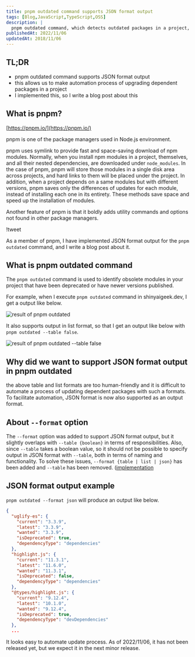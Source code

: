 ```yaml
---
title: pnpm outdated command supports JSON format output
tags: [Blog,JavaScript,TypeScript,OSS]
description: |
  pnpm outdated command, which detects outdated packages in a project, now supports output in JSON format.
publishedAt: 2022/11/06
updatedAt: 2018/11/06
---
```


## TL;DR

- pnpm outdated command supports JSON format output
- this allows us to make automation process of upgrading dependent packages in a project
- I implemented this, so I write a blog post about this


## What is pnpm?

[https://pnpm.io/](https://pnpm.io/)

pnpm is one of the package managers used in Node.js environment.

pnpm uses symlink to provide fast and space-saving download of npm modules. Normally, when you install npm modules in a project, themselves, and all their nested dependencies, are downloaded under `node_modules`. In the case of pnpm, pnpm will store those modules in a single disk area across projects, and hard links to them will be placed under the project. In addition, when a project depends on a same modules but with different versions, pnpm saves only the differences of updates for each module, instead of installing each one in its entirety. These methods save space and speed up the installation of modules.

Another feature of pnpm is that it boldly adds utility commands and options not found in other package managers. 

!tweet[](https://twitter.com/Shinyaigeek/status/1577947254916550656)

As a member of pnpm, I have implemented JSON format output for the `pnpm outdated` command, and I write a blog post about it.

## What is pnpm outdated command

The `pnpm outdated` command is used to identify obsolete modules in your project that have been deprecated or have newer versions published.

For example, when I execute `pnpm outdated` command in shinyaigeek.dev, I get a output like below.

![result of pnpm outdated](../../../assets/pnpm-outdated-command-supports-json-format/pnpm-outdated.png)

It also supports output in list format, so that I get an output like below with `pnpm outdated --table false`.

![result of pnpm outdated --table false](../../../assets/pnpm-outdated-command-supports-json-format/pnpm-outdated-with-list.png)

## Why did we want to support JSON format output in pnpm outdated 

the above table and list formats are too human-friendly and it is difficult to automate a process of updating dependent packages with such a formats.
To facilitate automation, JSON format is now also supported as an output format. 

## About `--format` option

The `--format` option was added to support JSON format output, but it slightly overlaps with `--table {boolean}` in terms of responsibilities. Also, since `--table` takes a boolean value, so it should not be possible to specify output in JSON format with `--table`, both in terms of naming and functionality. To solve these issues, `--format {table | list | json}` has been added and `--table` has been removed. ([implementation](https://github.com/pnpm/pnpm/blob/main/packages/plugin-commands-outdated/src/outdated.ts#L43)

## JSON format output example

`pnpm outdated --format json` will produce an output like below.

```json
{
  "uglify-es": {
    "current": "3.3.9",
    "latest": "3.3.9",
    "wanted": "3.3.9",
    "isDeprecated": true,
    "dependencyType": "dependencies"
  },
  "highlight.js": {
    "current": "11.3.1",
    "latest": "11.6.0",
    "wanted": "11.3.1",
    "isDeprecated": false,
    "dependencyType": "dependencies"
  },
  "@types/highlight.js": {
    "current": "9.12.4",
    "latest": "10.1.0",
    "wanted": "9.12.4",
    "isDeprecated": true,
    "dependencyType": "devDependencies"
  },
  ...
```

It looks easy to automate update process. As of 2022/11/06, it has not been released yet, but we expect it in the next minor release.